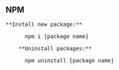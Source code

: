 ## NPM
   <pre>**Install new package:** <br />
	  npm i [package name]
	
	**Uninstall packages:** <br />
	  npm uninstall [package name]
   <pre />
